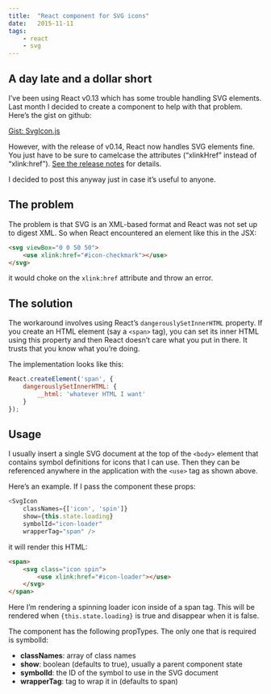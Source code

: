 ```yaml
---
title:  "React component for SVG icons"
date:   2015-11-11
tags:
    - react
    - svg
---
```


## A day late and a dollar short

I’ve been using React v0.13 which has some trouble handling SVG elements. Last month I decided to create a component to help with that problem. Here’s the gist on github:

[Gist: SvgIcon.js](https://gist.github.com/brawlins/e84c28badd0e6172d9e5)

However, with the release of v0.14, React now handles SVG elements fine. You just have to be sure to camelcase the attributes (“xlinkHref” instead of “xlink:href”). <a href="https://facebook.github.io/react/blog/2015/10/07/react-v0.14.html#notable-enhancements" target="_blank">See the release notes</a> for details.

I decided to post this anyway just in case it’s useful to anyone.

## The problem

The problem is that SVG is an XML-based format and React was not set up to digest XML. So when React encountered an element like this in the JSX:

```html
<svg viewBox="0 0 50 50">
    <use xlink:href="#icon-checkmark"></use>
</svg>
```

it would choke on the `xlink:href` attribute and throw an error.

## The solution

The workaround involves using React’s `dangerouslySetInnerHTML` property. If you create an HTML element (say a `<span>` tag), you can set its inner HTML using this property and then React doesn’t care what you put in there. It trusts that you know what you’re doing.

The implementation looks like this:

```javascript
React.createElement('span', {
    dangerouslySetInnerHTML: {
        __html: 'whatever HTML I want'
    }
});
```

## Usage

I usually insert a single SVG document at the top of the `<body>` element that contains symbol definitions for icons that I can use. Then they can be referenced anywhere in the application with the `<use>` tag as shown above.

Here’s an example. If I pass the component these props:

```javascript
<SvgIcon
    classNames={['icon', 'spin']}
    show={this.state.loading}
    symbolId="icon-loader"
    wrapperTag="span" />
```

it will render this HTML:

```html
<span>
    <svg class="icon spin">
        <use xlink:href="#icon-loader"></use>
    </svg>
</span>
```

Here I’m rendering a spinning loader icon inside of a span tag. This will be rendered when `{this.state.loading}` is true and disappear when it is false.

The component has the following propTypes. The only one that is required is symbolId:

- **classNames**: array of class names
- **show**: boolean (defaults to true), usually a parent component state
- **symbolId**: the ID of the symbol to use in the SVG document
- **wrapperTag**: tag to wrap it in (defaults to span)
